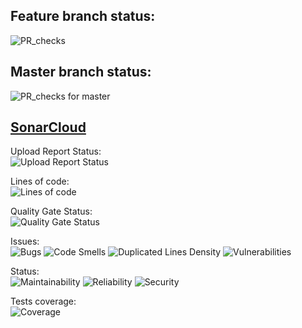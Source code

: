 ## Feature branch status:
![PR_checks](https://github.com/game-x50/android_client_app/workflows/PR_checks/badge.svg)

## Master branch status:
![PR_checks for master](https://github.com/game-x50/android_client_app/workflows/PR_checks/badge.svg?branch=master)

## [SonarCloud](https://sonarcloud.io/dashboard?id=game-x50_android_client_app)

Upload Report Status:\
![Upload Report Status](https://github.com/game-x50/android_client_app/workflows/upload_reports/badge.svg?branch=master)

Lines of code:\
![Lines of code](https://sonarcloud.io/api/project_badges/measure?project=game-x50_android_client_app&metric=ncloc)

Quality Gate Status:\
![Quality Gate Status](https://sonarcloud.io/api/project_badges/measure?project=game-x50_android_client_app&metric=alert_status)

Issues:\
![Bugs](https://sonarcloud.io/api/project_badges/measure?project=game-x50_android_client_app&metric=bugs)
![Code Smells](https://sonarcloud.io/api/project_badges/measure?project=game-x50_android_client_app&metric=code_smells)
![Duplicated Lines Density](https://sonarcloud.io/api/project_badges/measure?project=game-x50_android_client_app&metric=duplicated_lines_density)
![Vulnerabilities](https://sonarcloud.io/api/project_badges/measure?project=game-x50_android_client_app&metric=vulnerabilities)

Status:\
![Maintainability](https://sonarcloud.io/api/project_badges/measure?project=game-x50_android_client_app&metric=sqale_rating)
![Reliability](https://sonarcloud.io/api/project_badges/measure?project=game-x50_android_client_app&metric=reliability_rating)
![Security](https://sonarcloud.io/api/project_badges/measure?project=game-x50_android_client_app&metric=security_rating)

Tests coverage:\
![Coverage](https://sonarcloud.io/api/project_badges/measure?project=game-x50_android_client_app&metric=coverage)
